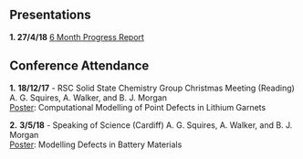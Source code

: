 
## Presentations

**1. 27/4/18** [6 Month Progress Report](https://alexsquires.github.io/presentations/#/)


## Conference Attendance

**1.** **18/12/17** - RSC Solid State Chemistry Group Christmas Meeting (Reading)   
A. G. Squires, A. Walker, and B. J. Morgan  
[Poster](asquires_poster.pdf): Computational Modelling of Point Defects in Lithium Garnets

**2.** **3/5/18** - Speaking of Science (Cardiff)
A. G. Squires, A. Walker, and B. J. Morgan  
[Poster](asquires_sos_poster.pdf):  Modelling Defects in Battery Materials
